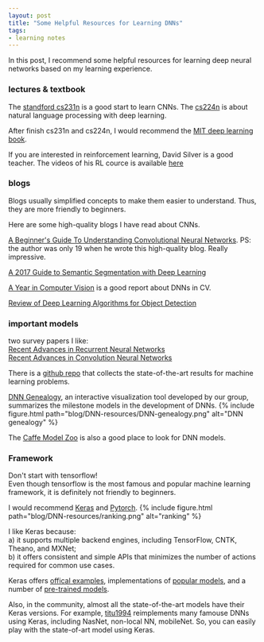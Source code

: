 ```yaml
---
layout: post
title: "Some Helpful Resources for Learning DNNs"
tags:
- learning notes  
---
```


In this post, I recommend some helpful resources for learning deep neural networks based on my learning experience. 

### lectures & textbook
The [standford cs231n](http://cs231n.stanford.edu/) is a good start to learn CNNs.
The [cs224n](http://web.stanford.edu/class/cs224n/) is about natural language processing with deep learning.

After finish cs231n and cs224n, I would recommend the [MIT deep learning book](http://www.deeplearningbook.org/).

If you are interested in reinforcement learning, David Silver is a good teacher.
The videos of his RL cource is available [here](https://www.youtube.com/watch?v=2pWv7GOvuf0)

### blogs  
Blogs usually simplified concepts to make them easier to understand.
Thus, they are more friendly to beginners.

Here are some high-quality blogs I have read about CNNs.

[A Beginner's Guide To Understanding Convolutional Neural Networks](https://adeshpande3.github.io/adeshpande3.github.io/A-Beginner's-Guide-To-Understanding-Convolutional-Neural-Networks/).
PS: the author was only 19 when he wrote this high-quality blog. Really impressive.  

[A 2017 Guide to Semantic Segmentation with Deep Learning](http://blog.qure.ai/notes/semantic-segmentation-deep-learning-review)  

[A Year in Computer Vision](http://www.themtank.org/a-year-in-computer-vision) is a good report about DNNs in CV.

[Review of Deep Learning Algorithms for Object Detection](https://medium.com/comet-app/review-of-deep-learning-algorithms-for-object-detection-c1f3d437b852)

### important models

two survey papers I like:  
[Recent Advances in Recurrent Neural Networks](https://arxiv.org/abs/1801.01078)  
[Recent Advances in Convolution Neural Networks](https://arxiv.org/abs/1512.07108) 

There is a [github repo](https://github.com/RedditSota/state-of-the-art-result-for-machine-learning-problems) that collects the state-of-the-art results for machine learning problems.  

[DNN Genealogy](https://wangqianwen0418.github.io/projects/DNNGenealogy), an interactive visualization tool developed by our group, summarizes the milestone models in the development of DNNs.
{% include figure.html path="blog/DNN-resources/DNN-genealogy.png" alt="DNN genealogy" %}

The [Caffe Model Zoo](https://github.com/BVLC/caffe/wiki/Model-Zoo) is also a good place to look for DNN models. 



### Framework  
Don't start with tensorflow!    
Even though tensorflow is the most famous and popular machine learning framework, 
it is definitely not friendly to beginners. 

I would recommend [Keras](https://keras.io/layers/core/) and [Pytorch](https://pytorch.org/).
{% include figure.html path="blog/DNN-resources/ranking.png" alt="ranking" %}

I like Keras because:  
a) it supports multiple backend engines, including TensorFlow, CNTK, Theano, and MXNet;  
b) it offers consistent and simple APIs that minimizes the number of actions required for common use cases.  

Keras offers [offical examples](https://github.com/keras-team/keras/tree/master/examples), implementations of [popular models](https://github.com/keras-team/keras/tree/master/keras/applications),
and a number of [pre-trained models](https://keras.io/applications/).   

Also, in the community, almost all the state-of-the-art models have their Keras versions.
For example, [titu1994](https://github.com/titu1994) reimplements many famouse DNNs using Keras, including NasNet, non-local NN, mobileNet.
So, you can easily play with the state-of-art model using Keras.


